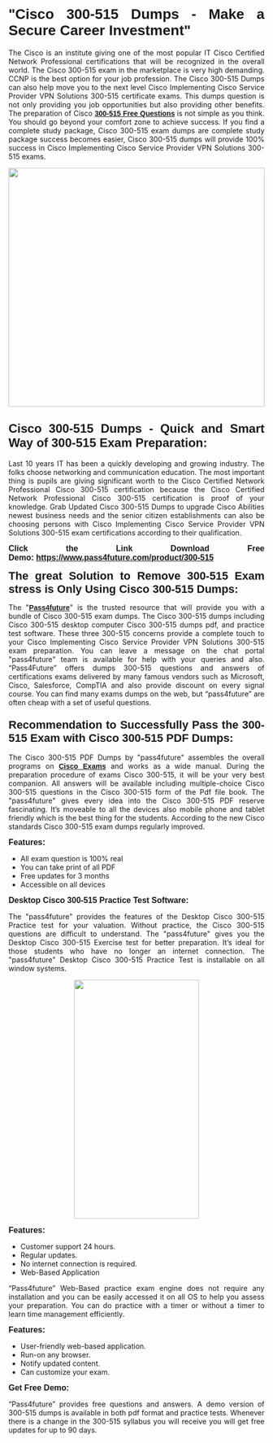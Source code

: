
<h1 style="text-align: justify;"><span style="font-family:Tahoma,Geneva,sans-serif;"><strong>"Cisco 300-515 Dumps - Make a Secure Career Investment"</strong></span></h1>

<p style="text-align: justify;">The Cisco is an institute giving one of the most popular IT Cisco Certified Network Professional certifications that will be recognized in the overall world. The Cisco 300-515 exam in the marketplace is very high demanding. CCNP is the best option for your job profession. The Cisco 300-515 Dumps can also help move you to the next level Cisco Implementing Cisco Service Provider VPN Solutions 300-515 certificate exams. This dumps question is not only providing you job opportunities but also providing other benefits. The preparation of Cisco <span style="font-family:Tahoma,Geneva,sans-serif;"><strong><a href="https://www.pass4future.com/questions/cisco/300-515">300-515 Free Questions</a></strong></span> is not simple as you think. You should go beyond your comfort zone to achieve success. If you find a complete study package, Cisco 300-515 exam dumps are complete study package success becomes easier, Cisco 300-515 dumps will provide 100% success in Cisco Implementing Cisco Service Provider VPN Solutions 300-515 exams.</p>

<p style="text-align: justify;"><a href="https://www.pass4future.com/product/300-515"><img alt="" src="https://lh3.googleusercontent.com/pw/AM-JKLVhEO4I138wJzOepD3laGU-R1M7eT-OTYdow6pCESip26lSeaxxzS9BVWUKuzj1e3L_MoxCfVgBEvV8ODwl1LGzlZbt6HJm3NXXplPwnYiBfuYM_eQCcVVRMaAwHdsl3AhHOZS-up7mzwmd4i4EpEGq=w1112-h625-no?authuser=0" style="width: 100%; height: 470px;" /></a></p>

<h2 style="text-align: justify;"><span style="font-size:24px;"><strong><span style="font-family:Tahoma,Geneva,sans-serif;">Cisco 300-515 Dumps - Quick and Smart Way of 300-515 Exam Preparation:</span></strong></span></h2>

<p style="text-align: justify;">Last 10 years IT has been a quickly developing and growing industry. The folks choose networking and communication education. The most important thing is pupils are giving significant worth to the Cisco Certified Network Professional Cisco 300-515 certification because the Cisco Certified Network Professional Cisco 300-515 certification is proof of your knowledge. Grab Updated Cisco 300-515 Dumps to upgrade Cisco Abilities newest business needs and the senior citizen establishments can also be choosing persons with Cisco Implementing Cisco Service Provider VPN Solutions 300-515 exam certifications according to their qualification.</p>

<p style="text-align: justify;"><strong><span style="font-family:Lucida Sans Unicode,Lucida Grande,sans-serif;"><span style="font-size:16px;">Click the Link Download Free Demo: <a href="https://www.pass4future.com/product/300-515">https://www.pass4future.com/product/300-515</a></span></span></strong></p>

<p style="text-align: justify;"><strong><span style="font-size:22px;"><span style="font-family:Tahoma,Geneva,sans-serif;">The great Solution to Remove 300-515 Exam stress is Only Using Cisco 300-515 Dumps:</span></span></strong></p>

<p style="text-align: justify;">The "<span style="font-family:Lucida Sans Unicode,Lucida Grande,sans-serif;"><a href="https://www.pass4future.com/"><strong>Pass4future</strong></a></span>" is the trusted resource that will provide you with a bundle of Cisco 300-515 exam dumps. The Cisco 300-515 dumps including Cisco 300-515 desktop computer Cisco 300-515 dumps pdf, and practice test software. These three 300-515 concerns provide a complete touch to your Cisco Implementing Cisco Service Provider VPN Solutions 300-515 exam preparation. You can leave a message on the chat portal "pass4future" team is available for help with your queries and also. “Pass4Future” offers dumps 300-515 questions and answers of certifications exams delivered by many famous vendors such as Microsoft, Cisco, Salesforce, CompTIA and also provide discount on every signal course. You can find many exams dumps on the web, but “pass4future” are often cheap with a set of useful questions.</p>

<h3 style="text-align: justify;"><span style="font-size:22px;"><strong><span style="font-family:Tahoma,Geneva,sans-serif;">Recommendation to Successfully Pass the 300-515 Exam with Cisco 300-515 PDF Dumps:</span></strong></span></h3>

<p style="text-align: justify;">The Cisco 300-515 PDF Dumps by "pass4future" assembles the overall programs on <span style="font-family:Lucida Sans Unicode,Lucida Grande,sans-serif;"><strong><a href="https://www.pass4future.com/cisco">Cisco Exams</a></strong></span> and works as a wide manual. During the preparation procedure of exams Cisco 300-515, it will be your very best companion. All answers will be available including multiple-choice Cisco 300-515 questions in the Cisco 300-515 form of the Pdf file book. The "pass4future" gives every idea into the Cisco 300-515 PDF reserve fascinating. It’s moveable to all the devices also mobile phone and tablet friendly which is the best thing for the students. According to the new Cisco standards Cisco 300-515 exam dumps regularly improved.</p>

<p style="text-align: justify;"><span style="font-family:Lucida Sans Unicode,Lucida Grande,sans-serif;"><span style="font-size:16px;"><strong>Features:</strong></span></span></p>

<ul>
	<li style="text-align: justify;">All exam question is 100% real</li>
	<li style="text-align: justify;">You can take print of all PDF</li>
	<li style="text-align: justify;">Free updates for 3 months </li>
	<li style="text-align: justify;">Accessible on all devices</li>
</ul>

<p style="text-align: justify;"><span style="font-family:Tahoma,Geneva,sans-serif;"><span style="font-size:16px;"><strong>Desktop Cisco 300-515 Practice Test Software:</strong></span></span></p>

<p style="text-align: justify;">The "pass4future" provides the features of the Desktop Cisco 300-515 Practice test for your valuation. Without practice, the Cisco 300-515 questions are difficult to understand. The "pass4future" gives you the Desktop Cisco 300-515 Exercise test for better preparation. It’s ideal for those students who have no longer an internet connection. The "pass4future" Desktop Cisco 300-515 Practice Test is installable on all window systems.</p>

<p style="text-align: center;"><a href="https://www.pass4future.com/product/300-515"><img alt="" src="https://lh3.googleusercontent.com/pw/AM-JKLV3yUm3jiqqIo1xIsj1VJ_UeysYexQY-pRYO0rIFl3vg11QZioN-gzffpw2AfKqFynWuvoXOreWrWS0swpr4xmOSWfwII2jvatteuqrfxiWGFBSHPiZUCoi33jqeymK5dmu-0enyX6tayRCAMHw05jv=s625-no?authuser=0" style="width: 70%; height: 470px;" /></a></p>

<p style="text-align: justify;"><span style="font-size:16px;"><span style="font-family:Lucida Sans Unicode,Lucida Grande,sans-serif;"><strong>Features:</strong></span></span></p>

<ul>
	<li style="text-align: justify;">Customer support 24 hours. </li>
	<li style="text-align: justify;">Regular updates. </li>
	<li style="text-align: justify;">No internet connection is required.</li>
	<li style="text-align: justify;">Web-Based Application</li>
</ul>

<p style="text-align: justify;">“Pass4future” Web-Based practice exam engine does not require any installation and you can be easily accessed it on all OS to help you assess your preparation. You can do practice with a timer or without a timer to learn time management efficiently.</p>

<p style="text-align: justify;"><strong><span style="font-size:16px;"><span style="font-family:Lucida Sans Unicode,Lucida Grande,sans-serif;">Features:</span></span></strong></p>

<ul>
	<li style="text-align: justify;">User-friendly web-based application.</li>
	<li style="text-align: justify;">Run-on any browser. </li>
	<li style="text-align: justify;">Notify updated content.</li>
	<li style="text-align: justify;">Can customize your exam.</li>
</ul>

<p style="text-align: justify;"><span style="font-size:16px;"><span style="font-family:Lucida Sans Unicode,Lucida Grande,sans-serif;"><strong>Get Free Demo:</strong></span></span></p>

<p style="text-align: justify;">“Pass4future” provides free questions and answers. A demo version of 300-515 dumps is available in both pdf format and practice tests. Whenever there is a change in the 300-515 syllabus you will receive you will get free updates for up to 90 days. </p>
